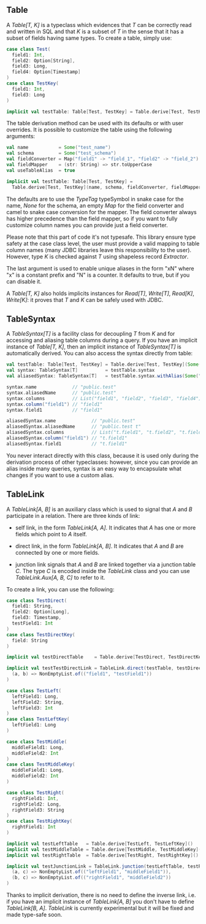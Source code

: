 ## Table

A *Table[T, K]* is a typeclass which evidences that *T* can be correctly read and written in SQL and that *K* is a 
subset of *T* in the sense that it has a subset of fields having same types. To create a table, simply use:

```scala
case class Test(
  field1: Int,
  field2: Option[String],
  field3: Long,
  field4: Option[Timestamp]
)
case class TestKey(
  field1: Int,
  field3: Long
)

implicit val testTable: Table[Test, TestKey] = Table.derive[Test, TestKey]()
```

The table derivation method can be used with its defaults or with user overrides. It is possible to customize the table
using the following arguments:

```scala
val name           = Some("test_name")
val schema         = Some("test_schema")
val fieldConverter = Map("field1" -> "field_1", "field2" -> "field_2")
val fieldMapper    = (str: String) => str.toUpperCase
val useTableAlias  = true

implicit val testTable: Table[Test, TestKey] = 
  Table.derive[Test, TestKey](name, schema, fieldConverter, fieldMapper, useTableAlias)
```

The defaults are to use the *TypeTag* typeSymbol in snake case for the name, *None* for the schema, an empty *Map* for 
the field converter and camel to snake case conversion for the mapper. The field converter always has higher precedence
than the field mapper, so if you want to fully customize column names you can provide just a field converter.

Please note that this part of code it's not typesafe. This library ensure type safety at the case class level, the user
must provide a valid mapping to table column names (many JDBC libraries leave this responsibility to the user). However,
type *K* is checked against *T* using shapeless record *Extractor*.

The last argument is used to enable unique aliases in the form "xN" where "x" is a constant prefix and "N" is a
counter. It defaults to true, but if you can disable it.

A *Table[T, K]* also holds implicits instances for *Read[T]*, *Write[T]*, *Read[K]*, *Write[K]*: it proves that *T* 
and *K* can be safely used with JDBC.

## TableSyntax

A *TableSyntax[T]* is a facility class for decoupling *T* from *K* and for accessing and aliasing table columns during a
query. If you have an implicit instance of *Table[T, K]*, then an implicit instance of *TableSyntax[T]* is automatically 
derived. You can also access the syntax directly from table: 

```scala
val testTable: Table[Test, TestKey] = Table.derive[Test, TestKey](Some("test"), Some("public"))
val syntax: TableSyntax[T]          = testTable.syntax
val aliasedSyntax: TableSyntax[T]   = testTable.syntax.withAlias(Some("t"))

syntax.name             // "public.test"
syntax.aliasedName      // "public.test"
syntax.columns          // List("field1", "field2", "field3", "field4")
syntax.column("field1") // "field1"
syntax.field1           // "field1"

aliasedSyntax.name             // "public.test"
aliasedSyntax.aliasedName      // "public.test t"
aliasedSyntax.columns          // List("t.field1", "t.field2", "t.field3", "t.field4")
aliasedSyntax.column("field1") // "t.field1"
aliasedSyntax.field1           // "t.field1"
```

You never interact directly with this class, because it is used only during the derivation process of other typeclasses:
however, since you can provide an alias inside many queries, syntax is an easy way to encapsulate what changes if you
want to use a custom alias.

## TableLink

A *TableLink[A, B]* is an auxiliary class which is used to signal that *A* and *B* participate in a relation.
There are three kinds of link:

- self link, in the form *TableLink[A, A]*. It indicates that *A* has one or more fields which point to *A* itself. 

- direct link, in the form *TableLink[A, B]*. It indicates that *A* and *B* are connected by one or more fields.

- junction link signals that *A* and *B* are linked together via a junction table *C*. The type *C* is encoded inside 
the *TableLink* class and you can use *TableLink.Aux[A, B, C]* to refer to it.

To create a link, you can use the following:

```scala
case class TestDirect(
  field1: String,
  field2: Option[Long],
  field3: Timestamp,
  testField1: Int
)
case class TestDirectKey(
  field: String
)

implicit val testDirectTable    = Table.derive[TestDirect, TestDirectKey]()

implicit val testTestDirectLink = TableLink.direct(testTable, testDirectTable)(
  (a, b) => NonEmptyList.of(("field1", "testField1"))
)

case class TestLeft(
  leftField1: Long,
  leftField2: String,
  leftField3: Int
)
case class TestLeftKey(
  leftField1: Long
)

case class TestMiddle(
  middleField1: Long,
  middleField2: Int
)
case class TestMiddleKey(
  middleField1: Long,
  middleField2: Int
)

case class TestRight(
  rightField1: Int,
  rightField2: Long,
  rightField3: String
)
case class TestRightKey(
  rightField1: Int
)

implicit val testLeftTable   = Table.derive[TestLeft, TestLeftKey]()
implicit val testMiddleTable = Table.derive[TestMiddle, TestMiddleKey]()
implicit val testRightTable  = Table.derive[TestRight, TestRightKey]()

implicit val testJunctionLink = TableLink.junction(testLeftTable, testRightTable, testMiddleTable)( 
  (a, c) => NonEmptyList.of(("leftField1", "middleField1")),
  (b, c) => NonEmptyList.of(("rightField1", "middleField2"))
)
```

Thanks to implicit derivation, there is no need to define the inverse link, i.e. if you have an implicit instance of
*TableLink[A, B]* you don't have to define *TableLink[B, A]*.
*TableLink* is currently experimental but it will be fixed and made type-safe soon.
